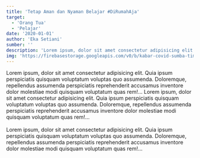 ```yaml
---
title: 'Tetap Aman dan Nyaman Belajar #DiRumahAja'
target:
  - 'Orang Tua'
  - 'Pelajar'
date: '2020-01-01'
author: 'Eka Setiani'
sumber: ''
description: 'Lorem ipsum, dolor sit amet consectetur adipisicing elit. Quia ipsum perspiciatis quisquam voluptatum voluptas quo assumenda. Doloremque, repellendus assumenda perspiciatis reprehenderit accusamus inventore dolor molestiae modi quisquam voluptatum quas rem!...'
img: 'https://firebasestorage.googleapis.com/v0/b/kabar-covid-sumba-timur.appspot.com/o/data-kabar-edukasi%2FCara-Meningkatkan-Minat-Belajar-Siswa-di-Musim-Pandemi-1.jpg?alt=media&token=b75fda12-172a-4ef5-9214-75c796b88a73'
---
```


Lorem ipsum, dolor sit amet consectetur adipisicing elit. Quia ipsum perspiciatis quisquam voluptatum voluptas quo assumenda. Doloremque, repellendus assumenda perspiciatis reprehenderit accusamus inventore dolor molestiae modi quisquam voluptatum quas rem!...
Lorem ipsum, dolor sit amet consectetur adipisicing elit. Quia ipsum perspiciatis quisquam voluptatum voluptas quo assumenda. Doloremque, repellendus assumenda perspiciatis reprehenderit accusamus inventore dolor molestiae modi quisquam voluptatum quas rem!...
<br/>
<br/>
Lorem ipsum, dolor sit amet consectetur adipisicing elit. Quia ipsum perspiciatis quisquam voluptatum voluptas quo assumenda. Doloremque, repellendus assumenda perspiciatis reprehenderit accusamus inventore dolor molestiae modi quisquam voluptatum quas rem!...

